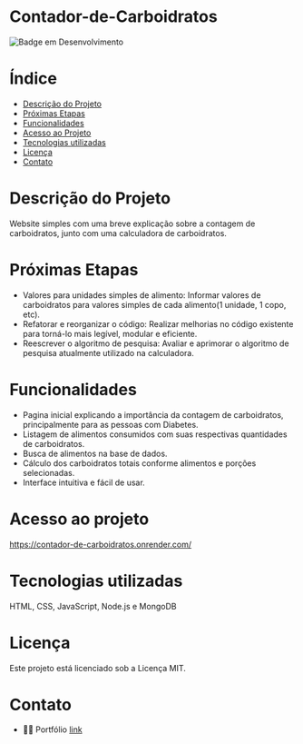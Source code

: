 # Contador-de-Carboidratos

![Badge em Desenvolvimento](http://img.shields.io/static/v1?label=STATUS&message=EM%20DESENVOLVIMENTO&color=GREEN&style=for-the-badge)

# Índice 

* [Descrição do Projeto](#descrição-do-projeto)
* [Próximas Etapas](#próximas-etapas)
* [Funcionalidades](#funcionalidades)
* [Acesso ao Projeto](#acesso-ao-projeto)
* [Tecnologias utilizadas](#tecnologias-utilizadas)
* [Licença](#licença)
* [Contato](#contato)

# Descrição do Projeto

Website simples com uma breve explicação sobre a contagem de carboidratos, junto com uma calculadora de carboidratos.

# Próximas Etapas
- Valores para unidades simples de alimento: Informar valores de carboidratos para valores simples de cada alimento(1 unidade, 1 copo, etc).
- Refatorar e reorganizar o código: Realizar melhorias no código existente para torná-lo mais legível, modular e eficiente.
- Reescrever o algoritmo de pesquisa: Avaliar e aprimorar o algoritmo de pesquisa atualmente utilizado na calculadora. 

# Funcionalidades

- Pagina inicial explicando a importância da contagem de carboidratos, principalmente para as pessoas com Diabetes.
- Listagem de alimentos consumidos com suas respectivas quantidades de carboidratos.
- Busca de alimentos na base de dados.
- Cálculo dos carboidratos totais conforme alimentos e porções selecionadas.
- Interface intuitiva e fácil de usar.

# Acesso ao projeto

https://contador-de-carboidratos.onrender.com/

# Tecnologias utilizadas

HTML, CSS, JavaScript, Node.js e MongoDB

# Licença

Este projeto está licenciado sob a Licença MIT.

# Contato

- 👨‍💻 Portfólio [link](https://jadirxavier.github.io/portfolio/)

